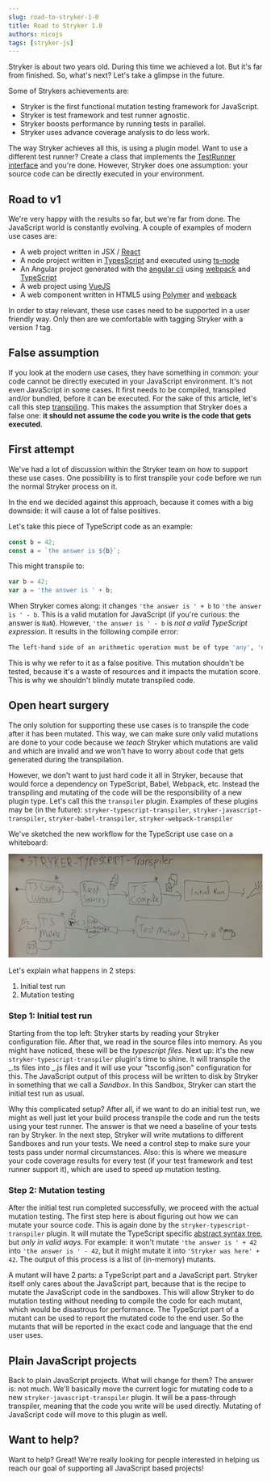 ```yaml
---
slug: road-to-stryker-1-0
title: Road to Stryker 1.0
authors: nicojs
tags: [stryker-js]
---
```


Stryker is about two years old. During this time we achieved a lot. But it's far from finished. So, what's next? Let's take a glimpse in the future.

<!--truncate-->

Some of Strykers achievements are:

- Stryker is the first functional mutation testing framework for JavaScript.
- Stryker is test framework and test runner agnostic.
- Stryker boosts performance by running tests in parallel.
- Stryker uses advance coverage analysis to do less work.

The way Stryker achieves all this, is using a plugin model. Want to use a different test runner?
Create a class that implements the [TestRunner interface](https://github.com/stryker-mutator/stryker-js/blob/master/packages/stryker-api/src/test_runner/TestRunner.ts) and you're done.
However, Stryker does one assumption: your source code can be directly executed in your environment.

## Road to v1

We're very happy with the results so far, but we're far from done. The JavaScript world is constantly evolving.
A couple of examples of modern use cases are:

- A web project written in JSX / [React](https://facebook.github.io/react/)
- A node project written in [TypesScript](https://www.typescriptlang.org/) and executed using [ts-node](https://www.npmjs.com/package/ts-node)
- An Angular project generated with the [angular cli](https://www.npmjs.com/package/@angular/cli) using [webpack](https://webpack.js.org/) and [TypeScript](https://www.typescriptlang.org/)
- A web project using [VueJS](https://vuejs.org/)
- A web component written in HTML5 using [Polymer](https://www.polymer-project.org) and [webpack](https://webpack.js.org/)

In order to stay relevant, these use cases need to be supported in a user friendly way.
Only then are we comfortable with tagging Stryker with a version _1_ tag.

## False assumption

If you look at the modern use cases, they have something in common:
your code cannot be directly executed in your JavaScript environment. It's not even JavaScript in some cases.
It first needs to be compiled, transpiled and/or bundled, before it can be executed.
For the sake of this article, let's call this step [transpiling](https://en.wikipedia.org/wiki/Source-to-source_compiler).
This makes the assumption that Stryker does a false one: **it should not assume the code you write is the code that gets executed**.

## First attempt

We've had a lot of discussion within the Stryker team on how to support these use cases.
One possibility is to first transpile your code before we run the normal Stryker process on it.

In the end we decided against this approach, because it comes with a big downside: it will cause a lot of false positives.

Let's take this piece of TypeScript code as an example:

```typescript
const b = 42;
const a = `the answer is ${b}`;
```

This might transpile to:

```javascript
var b = 42;
var a = 'the answer is ' + b;
```

When Stryker comes along: it changes `'the answer is ' + b` to `'the answer is ' - b`.
This is a valid mutation for JavaScript (if you're curious: the answer is `NaN`).
However, `'the answer is ' - b` is _not a valid TypeScript expression_. It results in the following compile error:

```bash
The left-hand side of an arithmetic operation must be of type 'any', 'number' or an enum type.
```

This is why we refer to it as a false positive. This mutation shouldn't be tested, because it's a waste of resources and it impacts the mutation score. This is why we shouldn't blindly mutate transpiled code.

## Open heart surgery

The only solution for supporting these use cases is to transpile the code after it has been mutated. This way, we can make sure only valid mutations are done to your code because
we _teach_ Stryker which mutations are valid and which are invalid and we won't have to worry about code that gets generated during the transpilation.

However, we don't want to just hard code it all in Stryker, because that would force a dependency on TypeScript, Babel, Webpack, etc.
Instead the transpiling and mutating of the code will be the responsibility of a new plugin type.
Let's call this the `transpiler` plugin. Examples of these plugins may be (in the future): `stryker-typescript-transpiler`, `stryker-javascript-transpiler`, `stryker-babel-transpiler`, `stryker-webpack-transpiler`

We've sketched the new workflow for the TypeScript use case on a whiteboard:

![transpiler-plugin](/images/blogs/transpiler-plugin.jpg)

Let's explain what happens in 2 steps:

1. Initial test run
2. Mutation testing

### Step 1: Initial test run

Starting from the top left: Stryker starts by reading your Stryker configuration file.
After that, we read in the source files into memory. As you might have noticed, these will be the _typescript files_.
Next up: it's the new `stryker-typescript-transpiler` plugin's time to shine. It will transpile the _.ts files into _.js files
and it will use your "tsconfig.json" configuration for this. The JavaScript output of this process will
be written to disk by Stryker in something that we call a _Sandbox_. In this Sandbox, Stryker can
start the initial test run as usual.

Why this complicated setup? After all, if we want to do an initial test run, we might as well just let your build process transpile the code
and run the tests using your test runner. The answer is that we need a baseline of your tests ran by Stryker.
In the next step, Stryker will write mutations to different Sandboxes and run your tests.
We need a control step to make sure your tests pass under normal circumstances. Also: this is where
we measure your code coverage results for every test (if your test framework and test runner support it), which
are used to speed up mutation testing.

### Step 2: Mutation testing

After the initial test run completed successfully, we proceed with the actual mutation testing. The first step here
is about figuring out how we can mutate your source code. This is again done by the `stryker-typescript-transpiler` plugin.
It will mutate the TypeScript specific [abstract syntax tree](https://en.wikipedia.org/wiki/Abstract_syntax_tree), but _only
in valid ways_. For example: it won't mutate `'the answer is ' + 42` into `'the answer is ' - 42`, but it might
mutate it into `'Stryker was here' + 42`. The output of this process is a list of (in-memory) mutants.

A mutant will have 2 parts: a TypeScript part and a JavaScript part. Stryker itself only cares about the
JavaScript part, because that is the recipe to mutate the JavaScript code in the sandboxes.
This will allow Stryker to do mutation testing without needing to compile the code for each mutant, which would be disastrous for performance.
The TypeScript part of a mutant can be used to report the mutated code to the end user. So the mutants that will be reported
in the exact code and language that the end user uses.

## Plain JavaScript projects

Back to plain JavaScript projects. What will change for them? The answer is: not much.
We'll basically move the current logic for mutating code to a new `stryker-javascript-transpiler` plugin.
It will be a pass-through transpiler, meaning that the code you write will be used directly.
Mutating of JavaScript code will move to this plugin as well.

## Want to help?

Want to help? Great! We're really looking for people interested in helping us reach our goal of supporting all JavaScript based projects!
